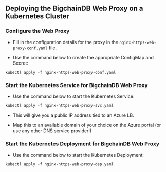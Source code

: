 ## Deploying the BigchainDB Web Proxy on a Kubernetes Cluster


### Configure the Web Proxy

* Fill in the configuration details for the proxy in the
  `nginx-https-web-proxy-conf.yaml` file.

* Use the command below to create the appropriate ConfigMap and Secret:
```
kubectl apply -f nginx-https-web-proxy-conf.yaml
```


### Start the Kubernetes Service for BigchainDB Web Proxy

* Use the command below to start the Kubernetes Service:
```
kubectl apply -f nginx-https-web-proxy-svc.yaml
```

* This will give you a public IP address tied to an Azure LB.

* Map this to an available domain of your choice on the Azure portal (or use
  any other DNS service provider!)


### Start the Kubernetes Deployment for BigchainDB Web Proxy

* Use the command below to start the Kubernetes Deployment:
```
kubectl apply -f nginx-https-web-proxy-dep.yaml
```
